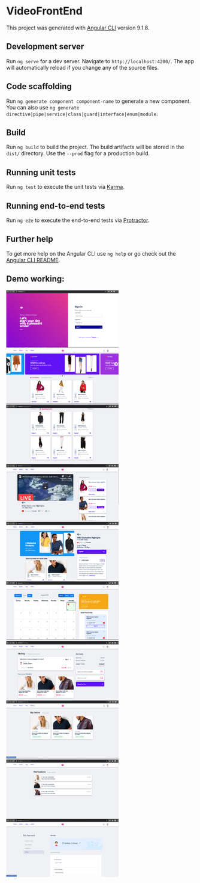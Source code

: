 # VideoFrontEnd

This project was generated with [Angular CLI](https://github.com/angular/angular-cli) version 9.1.8.

## Development server

Run `ng serve` for a dev server. Navigate to `http://localhost:4200/`. The app will automatically reload if you change any of the source files.

## Code scaffolding

Run `ng generate component component-name` to generate a new component. You can also use `ng generate directive|pipe|service|class|guard|interface|enum|module`.

## Build

Run `ng build` to build the project. The build artifacts will be stored in the `dist/` directory. Use the `--prod` flag for a production build.

## Running unit tests

Run `ng test` to execute the unit tests via [Karma](https://karma-runner.github.io).

## Running end-to-end tests

Run `ng e2e` to execute the end-to-end tests via [Protractor](http://www.protractortest.org/).

## Further help

To get more help on the Angular CLI use `ng help` or go check out the [Angular CLI README](https://github.com/angular/angular-cli/blob/master/README.md).


## Demo working:
<img src="demo/2.png" width="300"> <img src="demo/1.png" width="300"> <img src="demo/3.png" width="300"> <img src="demo/4.png" width="300"> <img src="demo/5.png" width="300">
<img src="demo/6.png" width="300"> <img src="demo/7.png" width="300"> <img src="demo/8.png" width="300"> <img src="demo/9.png" width="300"> <img src="demo/10.png" width="300">
<br />
